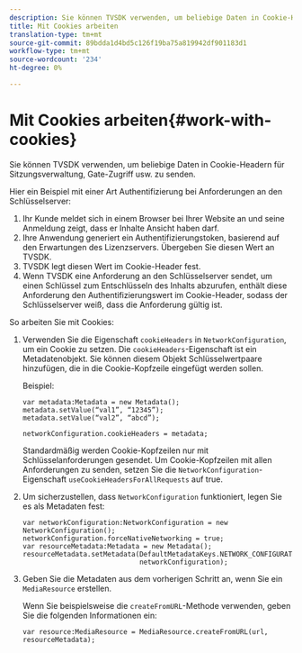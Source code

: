 ```yaml
---
description: Sie können TVSDK verwenden, um beliebige Daten in Cookie-Headern für Sitzungsverwaltung, Gate-Zugriff usw. zu senden.
title: Mit Cookies arbeiten
translation-type: tm+mt
source-git-commit: 89bdda1d4bd5c126f19ba75a819942df901183d1
workflow-type: tm+mt
source-wordcount: '234'
ht-degree: 0%

---
```



# Mit Cookies arbeiten{#work-with-cookies}

Sie können TVSDK verwenden, um beliebige Daten in Cookie-Headern für Sitzungsverwaltung, Gate-Zugriff usw. zu senden.

Hier ein Beispiel mit einer Art Authentifizierung bei Anforderungen an den Schlüsselserver:

1. Ihr Kunde meldet sich in einem Browser bei Ihrer Website an und seine Anmeldung zeigt, dass er Inhalte Ansicht haben darf.
1. Ihre Anwendung generiert ein Authentifizierungstoken, basierend auf den Erwartungen des Lizenzservers. Übergeben Sie diesen Wert an TVSDK.
1. TVSDK legt diesen Wert im Cookie-Header fest.
1. Wenn TVSDK eine Anforderung an den Schlüsselserver sendet, um einen Schlüssel zum Entschlüsseln des Inhalts abzurufen, enthält diese Anforderung den Authentifizierungswert im Cookie-Header, sodass der Schlüsselserver weiß, dass die Anforderung gültig ist.

So arbeiten Sie mit Cookies:

1. Verwenden Sie die Eigenschaft `cookieHeaders` in `NetworkConfiguration`, um ein Cookie zu setzen. Die `cookieHeaders`-Eigenschaft ist ein Metadatenobjekt. Sie können diesem Objekt Schlüsselwertpaare hinzufügen, die in die Cookie-Kopfzeile eingefügt werden sollen.

   Beispiel:

   ```
   var metadata:Metadata = new Metadata(); 
   metadata.setValue(“val1”, “12345”); 
   metadata.setValue(“val2”, “abcd”); 
   
   networkConfiguration.cookieHeaders = metadata;
   ```

   Standardmäßig werden Cookie-Kopfzeilen nur mit Schlüsselanforderungen gesendet. Um Cookie-Kopfzeilen mit allen Anforderungen zu senden, setzen Sie die `NetworkConfiguration`-Eigenschaft `useCookieHeadersForAllRequests` auf true.

1. Um sicherzustellen, dass `NetworkConfiguration` funktioniert, legen Sie es als Metadaten fest:

   ```
   var networkConfiguration:NetworkConfiguration = new NetworkConfiguration(); 
   networkConfiguration.forceNativeNetworking = true; 
   var resourceMetadata:Metadata = new Metadata(); 
   resourceMetadata.setMetadata(DefaultMetadataKeys.NETWORK_CONFIGURATION_KEY,  
                                networkConfiguration);
   ```

1. Geben Sie die Metadaten aus dem vorherigen Schritt an, wenn Sie ein `MediaResource` erstellen.

   Wenn Sie beispielsweise die `createFromURL`-Methode verwenden, geben Sie die folgenden Informationen ein:

   ```
   var resource:MediaResource = MediaResource.createFromURL(url, resourceMetadata);
   ```

